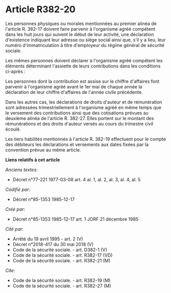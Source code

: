 # Article R382-20

Les personnes physiques ou morales mentionnées au premier alinéa de l'article R. 382-17 doivent faire parvenir à l'organisme
agréé compétent dans les huit jours qui suivent le début de leur activité, une déclaration d'existence indiquant leur adresse
ou siège social ainsi que, s'il y a lieu, leur numéro d'immatriculation à titre d'employeur du régime général de sécurité
sociale. 

Les mêmes personnes doivent déclarer à l'organisme agréé compétent les éléments déterminant l'assiette de leurs contributions
dans les conditions ci-après : 

Les personnes dont la contribution est assise sur le chiffre d'affaires font parvenir à l'organisme agréé avant le 1er mai de
chaque année    la déclaration de leur chiffre d'affaires de l'année civile précédente. 

Dans les autres cas, les déclarations de droits d'auteur et de rémunération sont adressées trimestriellement à l'organisme
agréé en même temps que le versement des contributions ainsi que des cotisations prévues au deuxième alinéa de l'article R.
382-27. Elles portent sur le montant des rémunérations et des droits d'auteur versés au cours du trimestre civil écoulé. 

Les tiers habilités mentionnés à l'article R. 382-19 effectuent pour le compte des débiteurs les déclarations et versements
aux dates fixées par la convention prévue au même article.

**Liens relatifs à cet article**

_Anciens textes_:

  - Décret n°77-221 1977-03-08 art. 4 al. 1, al. 2, al. 3, al. 4, al. 5

_Codifié par_:

  - Décret n°85-1353 1985-12-17

_Créé par_:

  - Décret n°85-1353 1985-12-17 art. 1 JORF 21 décembre 1985

_Cité par_:

  - Arrêté du 19 avril 1995 - art. 2 (V)
  - Décret n°2018-417 du 30 mai 2018 (V)
  - Code de la sécurité sociale. - art. D382-1 (V)
  - Code de la sécurité sociale. - art. R382-17 (VD)
  - Code de la sécurité sociale. - art. R382-21 (M)

_Cite_:

  - Code de la sécurité sociale. - art. R382-19 (M)
  - Code de la sécurité sociale. - art. R382-27 (M)
